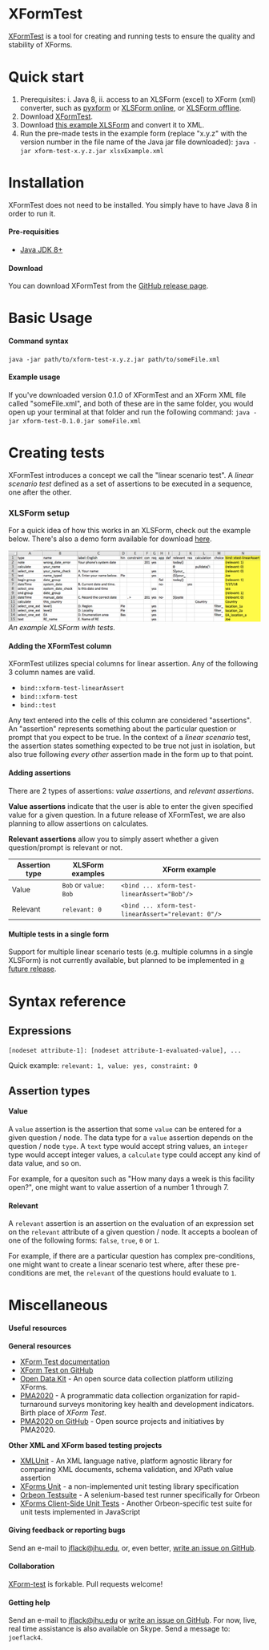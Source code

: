 # XFormTest
[XFormTest](http://xform-test.pma2020.org) is a tool for creating and running tests to ensure the quality and stability 
of XForms.

# Quick start
1. Prerequisites: i. Java 8, ii. access to an XLSForm (excel) to XForm (xml) converter, such as [pyxform](
https://github.com/XLSForm/pyxform) or [XLSForm online](https://opendatakit.org/xlsform/), or [XLSForm offline](
https://github.com/opendatakit/xlsform-offline/releases). 
2. Download [XFormTest](https://github.com/PMA-2020/xform-test/releases).
3. Download [this example XLSForm](
https://github.com/PMA-2020/xform-test/raw/master/docs/source/_static/xlsxExample.xlsx) and convert it to XML.
4. Run the pre-made tests in the example form (replace "x.y.z" with the version number in the file name of the Java jar
file downloaded): `java -jar xform-test-x.y.z.jar xlsxExample.xml`

# Installation
XFormTest does not need to be installed. You simply have to have Java 8 in order to run it.
 
#### Pre-requisities
- [Java JDK 8+](http://www.oracle.com/technetwork/java/javase/downloads/jdk8-downloads-2133151.html)

#### Download
You can download XFormTest from the [GitHub release page](https://github.com/PMA-2020/xform-test/releases).

# Basic Usage
#### Command syntax
`java -jar path/to/xform-test-x.y.z.jar path/to/someFile.xml`

#### Example usage
If you've downloaded version 0.1.0 of XFormTest and an XForm XML file called "someFile.xml", and both of these are in 
the same folder, you would open up your terminal at that folder and run the following command: 
`java -jar xform-test-0.1.0.jar someFile.xml`

# Creating tests
<!--
## Traditional unit tests
Support for traditional one-off unit test cases and test suites is planned for at a later date after initial release. 
It is currently marked for [release 1.2](https://github.com/PMA-2020/xform-test/releases/tag/1.2.0)
## The _linear scenario_ test
-->

XFormTest introduces a concept we call the "linear scenario test". A _linear scenario test_ defined as a set of 
assertions to be executed in a sequence, one after the other.

<!--
The reason it can be important to test a set of questions answers or assertions linearly is due to 
interdependencies. In forms of any non-trivial complexity, there exist many questions which are dependent on other 
questions. Therefore, it is important useful test whole scenarios, rather than individual questions in isolation.

It is also possible that a single survey might be very different depending on different scenarios. Imagine, for 
example, that you are designing a family planning survey. The main target audience for the survey is women of 
reproductive age. However, it could be that the survey workflow and the specific questions that are asked differ 
greatly depending on various factors, such as (1) whether or not the respondent has used a particular method of family 
planning, or (2) whether or not the respondent has ever had a live birth. Or, there may be alternative questions asked 
even if the respondent is not within the target audience, that is, in this case, (3) not being a woman of preproductive 
age. The examples (1), (2), and (3) describe very different _scenarios_ where the survey workflow and the types of 
questions asked might be very different. Therefore if testing such a form, it might be prudent to test these 3 
different scenarios individually.
-->

### XLSForm setup
For a quick idea of how this works in an XLSForm, check out the example below. There's also a demo form available for 
download [here](https://github.com/PMA-2020/xform-test/raw/master/docs/source/_static/xlsxExample.xlsx).

![xlsx_example.png](https://github.com/PMA-2020/xform-test/raw/master/docs/source/_static/xlsxExample.png)
_An example XLSForm with tests._


#### Adding the XFormTest column
XFormTest utilizes special columns for linear assertion. Any of the following 3 column names are valid.
- `bind::xform-test-linearAssert`
- `bind::xform-test`
- `bind::test`

<!-- [//]: # (4. Either (1), (2), (3) above, but without the "bind::" _(not in current release)_.) -->

<!--
The `bind::` portion of the column names is a directive which tells the XLSForm to XForm converter (an intermediate 
steps before tests are run) to place the test attribute onto the `<bind>` element corresponding to the XForm node 
(which is the XML Xform corollary for a particular question/prompt row in an XLSForm). More information about _bindings_
 can be found in the [ODK XForms spec documentation](https://opendatakit.github.io/xforms-spec/#bindings).

The naming option labeled (3), `test`, is the most readable. However, it may not always be possible to use this name 
due to the possibility of other unit test libraries or bespoke tests which might use the same attribute name. The 
naming option labeled (2), `xform-test`, is namespaced. This avoids naming collisions. However, 
[future releases of xform-test](https://github.com/PMA-2020/xform-test/releases/tag/1.2.0) are expected to release 
alternate test types (e.g. unit tests). By default, a column named `xform-test` will be interpreted as a _linear 
scenario_ test. The naming option labeled (1), `xform-test-linearAssert` is the most explicit. Nonetheless, XForm-test 
will interpret any of these column names as valid attributes for a _linear scenario_ test as of [version 1.0](
https://github.com/PMA-2020/xform-test/releases/tag/1.0.0).
-->

Any text entered into the cells of this column are considered "assertions". An "assertion" represents something about 
the particular question or prompt that you expect to be true. In the context of a _linear scenario_ test, 
the assertion states something expected to be true not just in isolation, but also true following _every other_ 
assertion made in the form up to that point.

<!--
### XForm setup
Setting up a _linear test scenario_ test in an XForm is simple. Given an already complete XForm, linear assertions can 
be added to the `<bind>` element pertaining to a particular `nodeset`. Take the following, for example.

`<bind nodeset="/XformTest1/HH_selectionrpt/HH_selectiongrp/structure" required="true()" type="int" xtest-linearAssert="
[123, 999]"/>`

In this example, there is a form called `XformTest1`. Within that form, there is a repeat group called `HH_selectionrpt`
. Within that, there is a question group called `HH_selectiongrp`. Within that, there is a particular question / node 
called `structure`. The `<bind>` element in this example contains typical attributes for an XForm, such as `required` 
and `type`. Additionally, a _linear scenario test_ assertion has been made by adding an attribute called 
`xtest-linearAssert`, the value of which is an array `[123, 999]`. Since this is an array of length 2, we can infer 
that the repeat group was iterated through 2 times. In the first iteration, the value entered for `structure` was `123`
. In the second repeat iteration, the value entered was `999`.
-->
#### Adding assertions
There are 2 types of assertions: _value assertions_, and _relevant assertions_.

**Value assertions** indicate that the user is able to enter the given specified value for a given question. In a future 
release of XFormTest, we are also planning to allow assertions on calculates.

**Relevant assertions** allow you to simply assert whether a given question/prompt is relevant or not.

|Assertion type|XLSForm examples     |XForm example
|--------------|---------------------|-------------
|Value         |`Bob` or `value: Bob`|`<bind ... xform-test-linearAssert="Bob"/>`
|Relevant      |`relevant: 0`        |`<bind ... xform-test-linearAssert="relevant: 0"/>`


<!--
|Constraint    |constraint: 0    |<bind ... xform-test-linearAssert="constraint: 0"/>
-->

#### Multiple tests in a single form
Support for multiple linear scenario tests (e.g. multiple columns in a single XLSForm) is not currently available, but 
planned to be implemented in [a future release](https://github.com/PMA-2020/xform-test/releases/tag/1.2.0).  

<!--
Support for multiple linear scenario tests within a single form is planned for at a later date after initial release. 
For XLSForms, the plan is to have multiple `xform-test` columns, one for each scenario. For XForms, it is planned to 
have multiple `xform-test` attributes on single `<bind>` element for a given node. It is currently marked for 
[release 1.2](https://github.com/PMA-2020/xform-test/releases/tag/1.2.0)
-->

# Syntax reference
## Expressions
`[nodeset attribute-1]: [nodeset attribute-1-evaluated-value], ...`

Quick example: `relevant: 1, value: yes, constraint: 0`

## Assertion types
#### Value
A `value` assertion is the assertion that some `value` can be entered for a given question / node. The data type for a 
`value` assertion depends on the question / node `type`. A `text` type would accept string values, an `integer` type 
would accept integer values, a `calculate` type could accept any kind of data value, and so on.

For example, for a quesiton such as "How many days a week is this facility open?", one might want to value assertion of 
a number 1 through 7.

#### Relevant
A `relevant` assertion is an assertion on the evaluation of an expression set on the `relevant` attribute of a given 
question / node. It accepts a boolean of one of the following forms: `false`, `true`, `0` or `1`.

For example, if there are a particular question has complex pre-conditions, one might want to create a linear scenario 
test where, after these pre-conditions are met, the `relevant` of the questions hould evaluate to `1`.

<!--
#### Constraint
A `constraint` assertion is an assertion on the evaluation of an expression set on the `constraint` attribute of a 
given question / node. It accepts a boolean of one of the following forms: `false`, `true`, `0` or `1`. An assertion of 
`true` assumes that the input on a question / node is invalid, i.e. the constraint "fires". An assertion of `false` 
assumes that the input on a question / node is valid, i.e. the constraint "does not fire".

#### Choice Filter
Asserts that a `choice_filter` acts as expected. This feature is planned for implementation at a later date after 
initial release--currently marked for [release 1.1](https://github.com/PMA-2020/xform-test/releases/tag/1.1.0).

#### Label`[::<language>]`
Asserts that a `label` renders as expected. Useful when the field renders dynamically based on variable interpolation. 
This feature is planned for implementation at a later date after initial release--currently marked for [release 1.1](
https://github.com/PMA-2020/xform-test/releases/tag/1.1.0).

#### Hint`[::<language>]`
Asserts that a `hint` renders as expected. Useful when the field renders dynamically based on variable interpolation. 
This feature is planned for implementation at a later date after initial release--currently marked for [release 1.1](
https://github.com/PMA-2020/xform-test/releases/tag/1.1.0).
-->

<!--
# Running tests
## Quick start for running a test on an XML XForm
`xform-test path/to/file.xml`

## Quick start for running a test on an Excel-based XLSForm
`xform-test path/to/file.[xls|xlsx]`
-->

<!--
# Interpreting test results
## Test result format
Test results are returned in JSON. Syntax is as followed.
```
{
    "status": "[ PASS | FAIL ]",
    "exitCode": [ 0 | 1 ],
    "statusCode": [0 | 1.x],
    "details": {
        "nodeId": !String
        "label": !String,
        "pointOfFailure": !String,
        "failedAssertionExpression": !String
    },
    "message": !String
}
```

Here is a further breakdown of the test result fields.

- `status`: Always present. String. Will be `"PASS"` or `"FAIL"`.
- `exitCode`: Always present. Number. Will be `0` for passing test or `1` for failing test.
- `statusCode`: Always present. Number. Will be `0` for passing test or `1.x` for failing test, where `x` is an integer 
representing the specific numeric code of the failure case.
- `details`: Always present. Object or null. Details where and why the test failed.
    - `nodeId`: Always present on failure. String. Represents the XForm element node name within `<instance>`. In an 
    XLSForm, this is the `name` field of a given row.
    - `label`: Always present on failure. String or null. The language used for the label will be the default language 
    of the form, if specified.
    - `pointOfFailure`: Always present on failure. String. Will either be (a) the name of the node attribute containing 
    expression of failure, e.g. `relevant`, `constraint`, `choice_filter`, (b) `value` if a value input was asserted, 
    or (c) `choice list` if an available choice list was asserted--whichever is applicable.
    - `failedAssertionExpression`: Always present on failure. String. Will be either (a) the literal expression of the 
    attribute of failure, (b) an asserted value input, or (c) asserted available choice list--whichever is applicable.
- `message`: Always present. String. A message describing in one or more sentences what happened, where it happened, 
and occasionally other information.


## Example of passing test result
```json
{
    "status": "PASS",
    "exitCode": 0,
    "statusCode": 0,
    "details": null,
    "message": "Success"
}
```

## Interpreting failing tests
This section details all of the various cases of test failures, and how to interpret them. The number at the front of 
each of the following sub-headers represents the designated `statusCode` for the particular failure case.  For each 
provided case, there is provided an example of the test assertion made, as well as an example of the test result text 
which would return upon failure.

### 1.1 When mock `value` can't be inserted due to `constraint`
|Assertion type|XLSForm example  |XForm example
|--------------|-----------------|-------------
|value         |15               |<bind ... xform-test-linearAssert="15"/>
```json
{
    "status": "FAIL",
    "exitCode": 1,
    "statusCode": 1.1,
    "details": {
        "nodeId": "age",
        "label": "Enter the respondent's age.",
        "pointOfFailure": "constraint",
        "failedAssertionExpression": ". > 18"
    },
    "message": "Linear scenario test failed on node 'age'. Value assertion '15' was made, but this violated the constraint: '. > 18'."
}
```

### 1.2 When mock `value` can't be inserted due to `relevant`
|Assertion type|XLSForm example  |XForm example
|--------------|-----------------|-------------
|value         |yes              |<bind ... xform-test-linearAssert="yes"/>
```json
{
    "status": "FAIL",
    "exitCode": 1,
    "statusCode": 1.2,
    "details": {
        "nodeId": "abortion_attempt_yn",
        "label": "Have you ever done anything to stop a pregnancy or bring back your period?",
        "pointOfFailure": "relevant",
        "failedAssertionExpression": "${has_been_pregnant} = 'yes'"
    },
    "message": "Linear scenario test failed on node 'abortion_attempt_yn'. A value assertion was made, but value could be entered due to 'relevant' having evaluated to 'false' in the expression: '${has_been_pregnant} = 'yes''. Please check logic and assertions leading up to 'abortion_attempt_yn'."
}
```

### 1.3 When mock `value` can't be inserted due to `relevant` on ancestor node
|Assertion type|XLSForm example  |XForm example
|--------------|-----------------|-------------
|value         |Jane             |<bind ... xform-test-linearAssert="Jane"/>
```json
{
    "status": "FAIL",
    "exitCode": 1,
    "statusCode": 1.3,
    "details": {
        "nodeId": "recent_birth_name",
        "label": "What is the name of your most recent child?",
        "pointOfFailure": "relevant",
        "failedAssertionExpression": "${recent_birth_result} = 'live_birth'"
    },
    "message": "Linear scenario test failed on node 'recent_birth'. A value assertion was made, but value could not be entered due to 'relevant' evaluating to 'false' for ancestor node 'pregnancy_history_question_group'. The 'relevant' expression for the ancestor node was: '${has_been_pregnant} = 'yes''. Please check logic and assertions leading up to 'pregnancy_history_question_group'."
}
```

### 1.4 When mock `value` can't be inserted due to `choice_filter`
This feature is planned for implementation at a later date after initial release--currently marked for [release 1.1](
https://github.com/PMA-2020/xform-test/releases/tag/1.1.0).

### 1.5 Failure of `relevant` assertion
|Assertion type|XLSForm example  |XForm example
|--------------|-----------------|-------------
|relevant      |relevant: 0      |<bind ... xform-test-linearAssert="relevant: 0"/>
```json
{
    "status": "FAIL",
    "exitCode": 1,
    "statusCode": 1.5,
    "details": {
        "nodeId": "phone_number",
        "label": "What is your phone number?",
        "pointOfFailure": "relevant",
        "failedAssertionExpression": "${phone_number_permission} = 'yes'"
    },
    "message": "Linear scenario test failed on node 'phone_number'. An assertion was made that the 'relevant' should evaluate to 'false', but it evaluated to 'true' in the expression: '${phone_number_permission} = 'yes''. Please check logic and assertions leading up to 'phone_number'."
}
```

### 1.6 Failure of `constraint` assertion
|Assertion type| XLSForm example       | XForm example
|---	       |---	                   |---
|constraint    |value: 5, constraint: 0|<bind ... xform-test-linearAssert="value: 5, constraint: 0"/>
```json
{
    "status": "FAIL",
    "exitCode": 1,
    "statusCode": 1.6,
    "details": {
        "nodeId": "days_per_week_open",
        "label": "How many days a week is this facility open?",
        "pointOfFailure": "constraint",
        "failedAssertionExpression": ". >= 7"
    },
    "message": "Linear scenario test failed on node 'days_per_week_open'. An assertion was made that 'constraint' should evaluate to 'false' meaning that value entered in the assertion should have been valid. However, the constraint evaluated to 'true' in the expression: '. >= 7' for value '5'."
}
```

In the above example, we can see that the cause of failure was an accidental flipping of less than / greater than.

### 1.7 Failure of `choice_filter` assertion
This feature is planned for implementation at a later date after initial release--currently marked for [release 1.1](
https://github.com/PMA-2020/xform-test/releases/tag/1.1.0).

### 1.8 Failure of asserted list of `choices`
This feature is planned for implementation at a later date after initial release--currently marked for [release 1.1](
https://github.com/PMA-2020/xform-test/releases/tag/1.1.0).

# CLI Reference
## Syntax
`xform-test path/to/file [options]`

## Options
| Short Flag | Long Flag | Description
|------------|-----------|------------
| -h         | --help    |Access the help file.
| -o         | --output  |Designated a specific output directory. Should be of the form `-o path/to/dir`. 
-->

# Miscellaneous
#### Useful resources
**General resources**
- [XForm Test documentation](http://xform-test.pma2020.org)
- [XForm Test on GitHub](https://github.com/PMA-2020/xform-test/)
- [Open Data Kit](https://opendatakit.org/) - An open source data collection platform utilizing XForms.
- [PMA2020](https://www.pma2020.org/) - A programmatic data collection organization for rapid-turnaround surveys 
monitoring key health and development indicators. Birth place of _XForm Test_.
- [PMA2020 on GitHub](https://www.github.com/PMA-2020) - Open source projects and initiatives by PMA2020.

**Other XML and XForm based testing projects**
- [XMLUnit](https://github.com/xmlunit/xmlunit) - An XML language native, platform agnostic library for comparing XML 
documents, schema validation, and XPath value assertion
- [XForms Unit](http://eric.van-der-vlist.com/blog/2013/08/20/xforms-unit/) - a non-implemented unit testing library 
specification
- [Orbeon Testsuite](https://github.com/nvdbleek/com.orbeon.testsuite.w3c) - A selenium-based test runner specifically 
for Orbeon
- [XForms Client-Side Unit Tests](http://wiki.orbeon.com/forms/doc/contributor-guide/xforms-unit-tests) - Another 
Orbeon-specific test suite for unit tests implemented in JavaScript

#### Giving feedback or reporting bugs
Send an e-mail to jflack@jhu.edu, or, even better, [write an issue on GitHub](
https://github.com/PMA-2020/xform-test/issues/new).

#### Collaboration
[XForm-test](https://github.com/PMA-2020/xform-test) is forkable. Pull requests welcome!

#### Getting help
Send an e-mail to jflack@jhu.edu or [write an issue on GitHub](https://github.com/PMA-2020/xform-test/issues/new). For 
now, live, real time assistance is also available on Skype. Send a message to: `joeflack4`.
